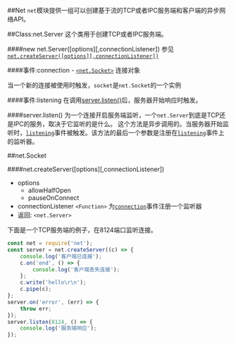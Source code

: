 ##Net
`net`模块提供一组可以创建基于流的TCP或者IPC服务端和客户端的异步网络API。

##Class:net.Server
这个类用于创建TCP或者IPC服务端。

####new net.Server([options][,connectionListener])
参见 [`net.createServer([options][,connectionListener])`](#crdserv)











####<span id='e_conn'>事件:connection</span>
    - [`<net.Socket>`](#socket) 连接对象
    
当一个新的连接被使用时触发，`socket`是`net.Socket`的一个实例

####<span id='e_listening'>事件:listening</span>
在调用[server.listen()](#listen)后，服务器开始响应时触发。

####<span id='listen'>server.listen()</span>
为一个连接开启服务端监听，一个`net.Server`到底是TCP还是IPC的服务，取决于它监听的是什么。
这个方法是异步调用的。当服务器开始监听时，[`listening`](#e_listening)事件被触发。该方法的最后一个参数是注册在[`listening`](#e_listening)事件上的监听器。






##<span id='socket'>net.Socket</span>























####<span id='#crdserv'>net.createServer([options][,connectionListener])</span>
* options
    - allowHalfOpen
    - pauseOnConnect
* connectionListener `<Function>` 为[`connection`](#e_conn)事件注册一个监听器
* 返回: `<net.Server>`

下面是一个TCP服务端的例子，在8124端口监听连接。
```javascript
const net = require('net');
const server = net.createServer((c) => {
    console.log('客户端已连接');
    c.on('end', () => {
        console.log('客户端丢失连接');
    };
    c.write('hello\r\n');
    c.pipe(c);
};
server.on('error', (err) => {
    throw err;
});
server.listen(8124, () => {
    console.log('服务端响应');
});
```








